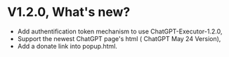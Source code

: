 # V1.2.0, What's new?
 
* Add authentification token mechanism to use ChatGPT-Executor-1.2.0,
* Support the newest ChatGPT page's html  ( ChatGPT May 24 Version),
* Add a donate link into popup.html.